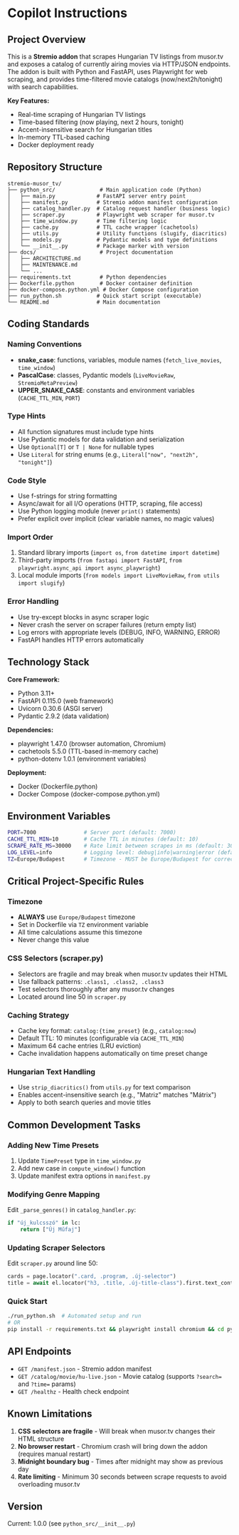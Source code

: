 # Copilot Instructions

## Project Overview

This is a **Stremio addon** that scrapes Hungarian TV listings from musor.tv and exposes a catalog of currently airing movies via HTTP/JSON endpoints. The addon is built with Python and FastAPI, uses Playwright for web scraping, and provides time-filtered movie catalogs (now/next2h/tonight) with search capabilities.

**Key Features:**
- Real-time scraping of Hungarian TV listings
- Time-based filtering (now playing, next 2 hours, tonight)
- Accent-insensitive search for Hungarian titles
- In-memory TTL-based caching
- Docker deployment ready

## Repository Structure

```
stremio-musor_tv/
├── python_src/              # Main application code (Python)
│   ├── main.py             # FastAPI server entry point
│   ├── manifest.py         # Stremio addon manifest configuration
│   ├── catalog_handler.py  # Catalog request handler (business logic)
│   ├── scraper.py          # Playwright web scraper for musor.tv
│   ├── time_window.py      # Time filtering logic
│   ├── cache.py            # TTL cache wrapper (cachetools)
│   ├── utils.py            # Utility functions (slugify, diacritics)
│   ├── models.py           # Pydantic models and type definitions
│   └── __init__.py         # Package marker with version
├── docs/                    # Project documentation
│   ├── ARCHITECTURE.md
│   ├── MAINTENANCE.md
│   └── ...
├── requirements.txt         # Python dependencies
├── Dockerfile.python        # Docker container definition
├── docker-compose.python.yml # Docker Compose configuration
├── run_python.sh           # Quick start script (executable)
└── README.md               # Main documentation
```

## Coding Standards

### Naming Conventions
- **snake_case**: functions, variables, module names (`fetch_live_movies`, `time_window`)
- **PascalCase**: classes, Pydantic models (`LiveMovieRaw`, `StremioMetaPreview`)
- **UPPER_SNAKE_CASE**: constants and environment variables (`CACHE_TTL_MIN`, `PORT`)

### Type Hints
- All function signatures must include type hints
- Use Pydantic models for data validation and serialization
- Use `Optional[T]` or `T | None` for nullable types
- Use `Literal` for string enums (e.g., `Literal["now", "next2h", "tonight"]`)

### Code Style
- Use f-strings for string formatting
- Async/await for all I/O operations (HTTP, scraping, file access)
- Use Python logging module (never `print()` statements)
- Prefer explicit over implicit (clear variable names, no magic values)

### Import Order
1. Standard library imports (`import os`, `from datetime import datetime`)
2. Third-party imports (`from fastapi import FastAPI`, `from playwright.async_api import async_playwright`)
3. Local module imports (`from models import LiveMovieRaw`, `from utils import slugify`)

### Error Handling
- Use try-except blocks in async scraper logic
- Never crash the server on scraper failures (return empty list)
- Log errors with appropriate levels (DEBUG, INFO, WARNING, ERROR)
- FastAPI handles HTTP errors automatically

## Technology Stack

**Core Framework:**
- Python 3.11+
- FastAPI 0.115.0 (web framework)
- Uvicorn 0.30.6 (ASGI server)
- Pydantic 2.9.2 (data validation)

**Dependencies:**
- playwright 1.47.0 (browser automation, Chromium)
- cachetools 5.5.0 (TTL-based in-memory cache)
- python-dotenv 1.0.1 (environment variables)

**Deployment:**
- Docker (Dockerfile.python)
- Docker Compose (docker-compose.python.yml)

## Environment Variables

```bash
PORT=7000               # Server port (default: 7000)
CACHE_TTL_MIN=10        # Cache TTL in minutes (default: 10)
SCRAPE_RATE_MS=30000    # Rate limit between scrapes in ms (default: 30000)
LOG_LEVEL=info          # Logging level: debug|info|warning|error (default: info)
TZ=Europe/Budapest      # Timezone - MUST be Europe/Budapest for correct time calculations
```

## Critical Project-Specific Rules

### Timezone
- **ALWAYS** use `Europe/Budapest` timezone
- Set in Dockerfile via `TZ` environment variable
- All time calculations assume this timezone
- Never change this value

### CSS Selectors (scraper.py)
- Selectors are fragile and may break when musor.tv updates their HTML
- Use fallback patterns: `.class1, .class2, .class3`
- Test selectors thoroughly after any musor.tv changes
- Located around line 50 in `scraper.py`

### Caching Strategy
- Cache key format: `catalog:{time_preset}` (e.g., `catalog:now`)
- Default TTL: 10 minutes (configurable via `CACHE_TTL_MIN`)
- Maximum 64 cache entries (LRU eviction)
- Cache invalidation happens automatically on time preset change

### Hungarian Text Handling
- Use `strip_diacritics()` from `utils.py` for text comparison
- Enables accent-insensitive search (e.g., "Matriz" matches "Mátrix")
- Apply to both search queries and movie titles

## Common Development Tasks

### Adding New Time Presets
1. Update `TimePreset` type in `time_window.py`
2. Add new case in `compute_window()` function
3. Update manifest extra options in `manifest.py`

### Modifying Genre Mapping
Edit `_parse_genres()` in `catalog_handler.py`:
```python
if "új_kulcsszó" in lc:
    return ["Új Műfaj"]
```

### Updating Scraper Selectors
Edit `scraper.py` around line 50:
```python
cards = page.locator(".card, .program, .új-selector")
title = await el.locator("h3, .title, .új-title-class").first.text_content()
```

### Quick Start
```bash
./run_python.sh  # Automated setup and run
# OR
pip install -r requirements.txt && playwright install chromium && cd python_src && python main.py
```

## API Endpoints

- `GET /manifest.json` - Stremio addon manifest
- `GET /catalog/movie/hu-live.json` - Movie catalog (supports `?search=` and `?time=` params)
- `GET /healthz` - Health check endpoint

## Known Limitations

1. **CSS selectors are fragile** - Will break when musor.tv changes their HTML structure
2. **No browser restart** - Chromium crash will bring down the addon (requires manual restart)
3. **Midnight boundary bug** - Times after midnight may show as previous day
4. **Rate limiting** - Minimum 30 seconds between scrape requests to avoid overloading musor.tv

## Version

Current: 1.0.0 (see `python_src/__init__.py`)
